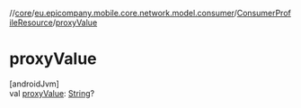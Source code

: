 //[core](../../../index.md)/[eu.epicompany.mobile.core.network.model.consumer](../index.md)/[ConsumerProfileResource](index.md)/[proxyValue](proxy-value.md)

# proxyValue

[androidJvm]\
val [proxyValue](proxy-value.md): [String](https://kotlinlang.org/api/latest/jvm/stdlib/kotlin/-string/index.html)?
